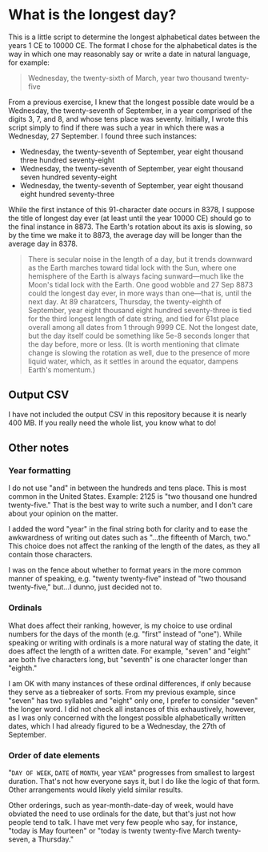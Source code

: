# What is the longest day?
This is a little script to determine the longest alphabetical dates between the years 1 CE to 10000 CE. The format I chose for the alphabetical dates is the way in which one may reasonably say or write a date in natural language, for example:

> Wednesday, the twenty-sixth of March, year two thousand twenty-five

From a previous exercise, I knew that the longest possible date would be a Wednesday, the twenty-seventh of September, in a year comprised of the digits 3, 7, and 8, and whose tens place was seventy. Initially, I wrote this script simply to find if there was such a year in which there was a Wednesday, 27 September. I found three such instances:

- Wednesday, the twenty-seventh of September, year eight thousand three hundred seventy-eight
- Wednesday, the twenty-seventh of September, year eight thousand seven hundred seventy-eight
- Wednesday, the twenty-seventh of September, year eight thousand eight hundred seventy-three

While the first instance of this 91-character date occurs in 8378, I suppose the title of longest day ever (at least until the year 10000 CE) should go to the final instance in 8873. The Earth's rotation about its axis is slowing, so by the time we make it to 8873, the average day will be longer than the average day in 8378.

> There is secular noise in the length of a day, but it trends downward as the Earth marches toward tidal lock with the Sun, where one hemisphere of the Earth is always facing sunward—much like the Moon's tidal lock with the Earth. One good wobble and 27 Sep 8873 could the longest day ever, in more ways than one—that is, until the next day. At 89 charatcers, Thursday, the twenty-eighth of September, year eight thousand eight hundred seventy-three is tied for the third longest length of date string, and tied for 61st place overall among all dates from 1 through 9999 CE. Not the longest date, but the day itself could be something like 5e-8 seconds longer that the day before, more or less. (It is worth mentioning that climate change is slowing the rotation as well, due to the presence of more liquid water, which, as it settles in around the equator, dampens Earth's momentum.)

## Output CSV
I have not included the output CSV in this repository because it is nearly 400 MB. If you really need the whole list, you know what to do!

## Other notes
### Year formatting
I do not use "and" in between the hundreds and tens place. This is most common in the United States. Example: 2125 is "two thousand one hundred twenty-five." That is the best way to write such a number, and I don't care about your opinion on the matter.

I added the word "year" in the final string both for clarity and to ease the awkwardness of writing out dates such as "...the fifteenth of March, two." This choice does not affect the ranking of the length of the dates, as they all contain those characters.

I was on the fence about whether to format years in the more common manner of speaking, e.g. "twenty twenty-five" instead of "two thousand twenty-five," but...I dunno, just decided not to.

### Ordinals
What does affect their ranking, however, is my choice to use ordinal numbers for the days of the month (e.g. "first" instead of "one"). While speaking or writing with ordinals is a more natural way of stating the date, it does affect the length of a written date. For example, "seven" and "eight" are both five characters long, but "seventh" is one character longer than "eighth."

I am OK with many instances of these ordinal differences, if only because they serve as a tiebreaker of sorts. From my previous example, since "seven" has two syllables and "eight" only one, I prefer to consider "seven" the longer word. I did not check all instances of this exhaustively, however, as I was only concerned with the longest possible alphabetically written dates, which I had already figured to be a Wednesday, the 27th of September.

### Order of date elements
"`DAY OF WEEK`, `DATE` of `MONTH`, year `YEAR`" progresses from smallest to largest duration. That's not how everyone says it, but I do like the logic of that form. Other arrangements would likely yield similar results.

Other orderings, such as year-month-date-day of week, would have obviated the need to use ordinals for the date, but that's just not how people tend to talk. I have met very few people who say, for instance, "today is May fourteen" or "today is twenty twenty-five March twenty-seven, a Thursday."
